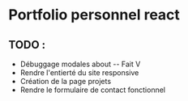 # Portfolio personnel react

## TODO :
* Débuggage modales about -- Fait V
* Rendre l'entierté du site responsive
* Création de la page projets
* Rendre le formulaire de contact fonctionnel
